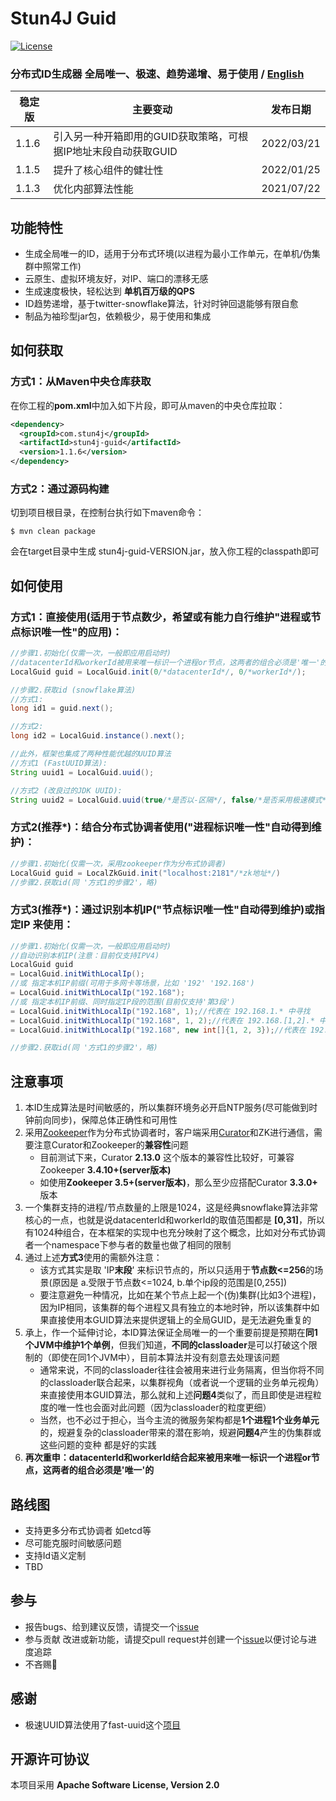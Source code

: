 # Stun4J Guid
[![License](https://img.shields.io/badge/License-Apache%202.0-blue.svg)](https://opensource.org/licenses/Apache-2.0)

### 分布式ID生成器 全局唯一、极速、趋势递增、易于使用  / [English](README_en_US.md) 


| 稳定版 | 主要变动 | 发布日期 |
| ------------- | ------------- | ------------|
| 1.1.6 | 引入另一种开箱即用的GUID获取策略，可根据IP地址末段自动获取GUID | 2022/03/21 |
| 1.1.5 | 提升了核心组件的健壮性 | 2022/01/25 |
| 1.1.3 | 优化内部算法性能 | 2021/07/22 |


## 功能特性
* 生成全局唯一的ID，适用于分布式环境(以进程为最小工作单元，在单机/伪集群中照常工作)
* 云原生、虚拟环境友好，对IP、端口的漂移无感
* 生成速度极快，轻松达到 **单机百万级的QPS**
* ID趋势递增，基于twitter-snowflake算法，针对时钟回退能够有限自愈
* 制品为袖珍型jar包，依赖极少，易于使用和集成

## 如何获取

### 方式1：从Maven中央仓库获取
在你工程的**pom.xml**中加入如下片段，即可从maven的中央仓库拉取：

```xml
<dependency>
  <groupId>com.stun4j</groupId>
  <artifactId>stun4j-guid</artifactId>
  <version>1.1.6</version>
</dependency>
```


### 方式2：通过源码构建
切到项目根目录，在控制台执行如下maven命令：

	$ mvn clean package

会在target目录中生成 stun4j-guid-VERSION.jar，放入你工程的classpath即可

## 如何使用
### 方式1：直接使用(适用于节点数少，希望或有能力自行维护"进程或节点标识唯一性"的应用)：

```java
//步骤1.初始化(仅需一次，一般即应用启动时)
//datacenterId和workerId被用来唯一标识一个进程or节点，这两者的组合必须是'唯一'的
LocalGuid guid = LocalGuid.init(0/*datacenterId*/, 0/*workerId*/);

//步骤2.获取id (snowflake算法)
//方式1:
long id1 = guid.next();

//方式2:
long id2 = LocalGuid.instance().next();

//此外，框架也集成了两种性能优越的UUID算法
//方式1 (FastUUID算法):
String uuid1 = LocalGuid.uuid();

//方式2 (改良过的JDK UUID):
String uuid2 = LocalGuid.uuid(true/*是否以-区隔*/, false/*是否采用极速模式*/);
```

### 方式2(推荐*)：结合分布式协调者使用("进程标识唯一性"自动得到维护)：

```java
//步骤1.初始化(仅需一次，采用zookeeper作为分布式协调者)
LocalGuid guid = LocalZkGuid.init("localhost:2181"/*zk地址*/)
//步骤2.获取id(同 '方式1的步骤2'，略)
```

### 方式3(推荐*)：通过识别本机IP("节点标识唯一性"自动得到维护)或指定IP 来使用：

```java
//步骤1.初始化(仅需一次，一般即应用启动时)
//自动识别本机IP(注意：目前仅支持IPV4)
LocalGuid guid 
= LocalGuid.initWithLocalIp();
//或 指定本机IP前缀(可用于多网卡等场景，比如 '192' '192.168')
= LocalGuid.initWithLocalIp("192.168");
//或 指定本机IP前缀、同时指定IP段的范围(目前仅支持'第3段')
= LocalGuid.initWithLocalIp("192.168", 1);//代表在 192.168.1.* 中寻找
= LocalGuid.initWithLocalIp("192.168", 1, 2);//代表在 192.168.[1,2].* 中寻找
= LocalGuid.initWithLocalIp("192.168", new int[]{1, 2, 3});//代表在 192.168.[1,2,3].* 中寻找

//步骤2.获取id(同 '方式1的步骤2'，略)
```

## 注意事项
1. 本ID生成算法是时间敏感的，所以集群环境务必开启NTP服务(尽可能做到时钟前向同步)，保障总体正确性和可用性
2. 采用[Zookeeper](http://zookeeper.apache.org/)作为分布式协调者时，客户端采用[Curator](http://curator.apache.org/)和ZK进行通信，需要注意Curator和Zookeeper的**兼容性**问题
	* 目前测试下来，Curator **2.13.0** 这个版本的兼容性比较好，可兼容Zookeeper **3.4.10+(server版本)**
	* 如使用**Zookeeper 3.5+(server版本)**，那么至少应搭配Curator **3.3.0+** 版本
3. 一个集群支持的进程/节点数量的上限是1024，这是经典snowflake算法非常核心的一点，也就是说datacenterId和workerId的取值范围都是 **[0,31]**，所以有1024种组合，在本框架的实现中也充分映射了这个概念，比如对分布式协调者一个namespace下参与者的数量也做了相同的限制
4. 通过上述**方式3**使用的需额外注意：
    * 该方式其实是取 'IP**末段**' 来标识节点的，所以只适用于**节点数<=256**的场景(原因是 a.受限于节点数<=1024, b.单个ip段的范围是[0,255])
    * 要注意避免一种情况，比如在某个节点上起一个(伪)集群(比如3个进程)，因为IP相同，该集群的每个进程又具有独立的本地时钟，所以该集群中如果直接使用本GUID算法来提供逻辑上的全局GUID，是无法避免重复的
5. 承上，作一个延伸讨论，本ID算法保证全局唯一的一个重要前提是预期在**同1个JVM中维护1个单例**，但我们知道，**不同的classloader**是可以打破这个限制的（即使在同1个JVM中），目前本算法并没有刻意去处理该问题
    * 通常来说，不同的classloader往往会被用来进行业务隔离，但当你将不同的classloader联合起来，以集群视角（或者说一个逻辑的业务单元视角）来直接使用本GUID算法，那么就和上述**问题4**类似了，而且即使是进程粒度的唯一性也会面对此问题（因为classloader的粒度更细）
    * 当然，也不必过于担心，当今主流的微服务架构都是**1个进程1个业务单元**的，规避复杂的classloader带来的潜在影响，规避**问题4**产生的伪集群或这些问题的变种 都是好的实践
6. **再次重申：datacenterId和workerId结合起来被用来唯一标识一个进程or节点，这两者的组合必须是'唯一'的**

## 路线图
* 支持更多分布式协调者 如etcd等
* 尽可能克服时间敏感问题
* 支持Id语义定制
* TBD


## 参与
* 报告bugs、给到建议反馈，请提交一个[issue](https://github.com/stun4j/stun4j-guid/issues/new)
* 参与贡献 改进或新功能，请提交pull request并创建一个[issue](https://github.com/stun4j/stun4j-guid/issues/new)以便讨论与进度追踪
* 不吝赐:star2:

## 感谢
*  极速UUID算法使用了fast-uuid这个[项目](https://github.com/codahale/fast-uuid)

## 开源许可协议

本项目采用 **Apache Software License, Version 2.0**
